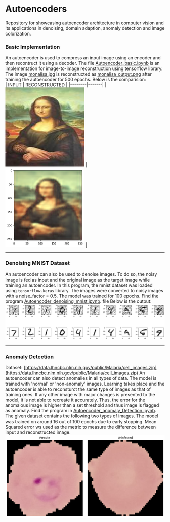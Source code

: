 # Autoencoders
Repository for showcasing autoencoder architecture in computer vision and its applications in denoising, domain adaption, anomaly detection and image colorization.

### Basic Implementation
An autoencoder is used to compress an input image using an encoder and then recontruct it using a decoder. The file [Autoencoder_basic.ipynb](./Autoencoder_basic.ipynb) is an implementation for image-to-image reconstruction using tensorflow library. The image [monalisa.jpg](./data/monalisa.jpg) is reconstructed as [monalisa_output.png](./data/monalisa_output.png) after training the autoencoder for 500 epochs.
Below is the comparision: <br> 
| INPUT | RECONSTRUCTED |
|--------|-------|
| <img src="https://github.com/Parth-D3/Autoencoders/blob/main/data/monalisa.jpg" width="250" height = "250"/> | <img src="https://github.com/Parth-D3/Autoencoders/blob/main/data/monalisa_output.png" width="250" height = "250"/> |
<hr>

### Denoising MNIST Dataset
An autoencoder can also be used to denoise images. To do so, the noisy image is fed as input and the original image as the target image while training an autoencoder. In this program, the mnist dataset was loaded using `tensorflow.keras` library. The images were converted to noisy images with a noise_factor = 0.5. The model was trained for 100 epochs. Find the program  [Autoencoder_denoising_mnist.ipynb](./Autoencoder_denoising_mnist.ipynb). file Below is the output: <br>
<img src="https://github.com/Parth-D3/Autoencoders/blob/main/data/autoencoder_mnist.png" />
<hr>

### Anomaly Detection
Dataset: [https://data.lhncbc.nlm.nih.gov/public/Malaria/cell_images.zip](https://data.lhncbc.nlm.nih.gov/public/Malaria/cell_images.zip)
An autoencoder can also detect anomalies in all types of data. The model is trained with 'normal' or 'non-anomaly' images. Learning takes place and the autoencoder is able to reconsturct the same type of images as that of training ones. If any other image with major changes is presented to the model, it is not able to recreate it accurately. Thus, the error for the anomalous image is higher than a set threshold and thus image is flagged as anomaly. Find the program in [Autoencoder_anomaly_Detection.ipynb](./data/Autoencoder_anomaly_Detection.ipynb).<br>
The given dataset contains the following two types of images. The model was trained on around 16 out of 100 epochs due to early stopping. Mean Squared error ws used as the metric to measure the difference between input and reconstructed image. 
<img src="https://github.com/Parth-D3/Autoencoders/blob/main/data/malaria.png" />
